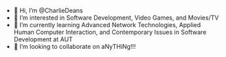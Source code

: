 - 👋 Hi, I’m @CharlieDeans
- 👀 I’m interested in Software Development, Video Games, and Movies/TV
- 🌱 I’m currently learning Advanced Network Technologies, Applied Human Computer Interaction,
and Contemporary Issues in Software Development at AUT
- 💞️ I’m looking to collaborate on aNyTHiNg!!!

<!---
CharlieDeans/CharlieDeans is a ✨ special ✨ repository because its `README.md` (this file) appears on your GitHub profile.
You can click the Preview link to take a look at your changes.
--->
